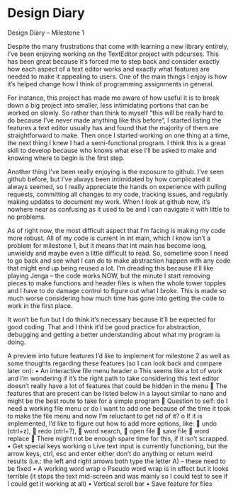# Design Diary
Design Diary – 
Milestone 1

Despite the many frustrations that come with learning a new library entirely, I’ve been enjoying working on the TextEditor project with pdcurses.  This has been great because it’s forced me to step back and consider exactly how each aspect of a text editor works and exactly what features are needed to make it appealing to users. One of the main things I enjoy is how it’s helped change how I think of programming assignments in general.

For instance, this project has made me aware of how useful it is to break down a big project into smaller, less intimidating portions that can be worked on slowly. So rather than think to myself “this will be really hard to do because I’ve never made anything like this before”, I started listing the features a text editor usually has and found that the majority of them are straightforward to make. Then once I started working on one thing at a time, the next thing I knew I had a semi-functional program. I think this is a great skill to develop because who knows what else I’ll be asked to make and knowing where to begin is the first step.

Another thing I’ve been really enjoying is the exposure to github. I’ve seen github before, but I’ve always been intimidated by how complicated it always seemed, so I really appreciate the hands on experience with pulling requests, committing all changes to my code, tracking issues, and regularly making updates to document my work. When I look at github now, it’s nowhere near as confusing as it used to be and I can navigate it with little to no problems. 

As of right now, the most difficult aspect that I’m facing is making my code more robust. All of my code is current in int main, which I know isn’t a problem for milestone 1, but it means that int main has become long, unwieldy and maybe even a little difficult to read. So, sometime soon I need to go back and see what I can do to make abstraction happen with any code that might end up being reused a lot. I’m dreading this because it’ll like playing Jenga – the code works NOW, but the minute I start removing pieces to make functions and header files is when the whole tower topples and I have to do damage control to figure out what I broke. This is made so much worse considering how much time has gone into getting the code to work in the first place.

It won’t be fun but I do think it’s necessary because it’ll be expected for good coding. That and I think it’d be good practice for abstraction, debugging and getting a better understanding about what my program is doing.  

A preview into future features I’d like to implement for milestone 2 as well as some thoughts regarding these features (so I can look back and compare later on):
•	An interactive file menu header
	o	This seems like a lot of work and I’m wondering if it’s the right path to take considering this text editor doesn’t really have a lot of features that could be hidden in the menu
			The features that are present can be listed below in a layout similar to nano and might be the best route to take for a simple program
			Question to self: do I need a working file menu or do I want to add one because of the time it took to make the file menu and now I’m reluctant to get rid of it?
	o	If it is implemented, I’d like to figure out how to add more options, like: 
			undo (ctrl+z), 
			redo (ctrl+?), 
			word search, 
			open file
			save file
			word replace 
			There might not be enough spare time for this, if it isn’t scrapped.
•	Get special keys working
	o	Live text input is currently functioning, but the arrow keys, ctrl, esc and enter either don’t do anything or return weird results (i.e.: the left and right arrows both type the letter A) – these need to be fixed
•	A working word wrap
	o	Pseudo word wrap is in effect but it looks terrible (it stops the text mid-screen and was mainly so I could test to see if I could get it working at all)
•	Vertical scroll bar
•	Save feature for files
